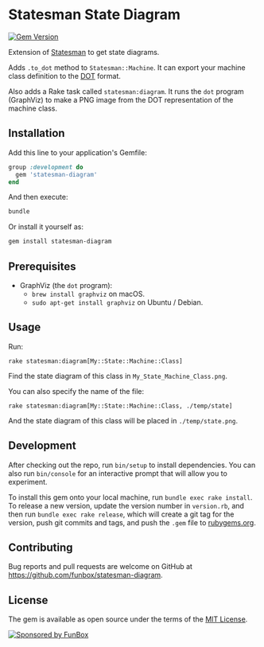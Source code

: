 # Statesman State Diagram

[![Gem Version](https://img.shields.io/gem/v/statesman-diagram.svg)](https://rubygems.org/gems/statesman-diagram)

Extension of [Statesman](https://rubygems.org/gems/statesman) to get state diagrams.

Adds `.to_dot` method to `Statesman::Machine`. It can export your machine
class definition to the
[DOT](https://en.wikipedia.org/wiki/DOT_%28graph_description_language%29) format.

Also adds a Rake task called `statesman:diagram`. It runs the `dot`
program (GraphViz) to make a PNG image from the DOT representation of the
machine class.

## Installation

Add this line to your application's Gemfile:

```ruby
group :development do
  gem 'statesman-diagram'
end
```

And then execute:

```bash
bundle
```

Or install it yourself as:

```bash
gem install statesman-diagram
```

## Prerequisites

* GraphViz (the `dot` program):
  * `brew install graphviz` on macOS.
  * `sudo apt-get install graphviz` on Ubuntu / Debian.

## Usage

Run:

```
rake statesman:diagram[My::State::Machine::Class]
```

Find the state diagram of this class in `My_State_Machine_Class.png`.

You can also specify the name of the file:

```
rake statesman:diagram[My::State::Machine::Class, ./temp/state]
```

And the state diagram of this class will be placed in `./temp/state.png`.

## Development

After checking out the repo, run `bin/setup` to install dependencies.
You can also run `bin/console` for an interactive prompt that will allow you to experiment.

To install this gem onto your local machine, run `bundle exec rake install`.
To release a new version, update the version number in `version.rb`, and then run `bundle exec rake release`,
which will create a git tag for the version, push git commits and tags,
and push the `.gem` file to [rubygems.org](https://rubygems.org).

## Contributing

Bug reports and pull requests are welcome on GitHub at https://github.com/funbox/statesman-diagram.

## License

The gem is available as open source under the terms of the [MIT License](http://opensource.org/licenses/MIT).

[![Sponsored by FunBox](https://funbox.ru/badges/sponsored_by_funbox_centered.svg)](https://funbox.ru)
